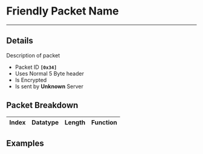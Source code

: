 # Friendly Packet Name #

---


## Details ##

Description of packet
  * Packet ID **`[0x34]`**
  * Uses Normal 5 Byte header
  * Is Encrypted
  * Is sent by **Unknown** Server

## Packet Breakdown ##
| Index | Datatype | Length | Function |
|:------|:---------|:-------|:---------|

## Examples ##